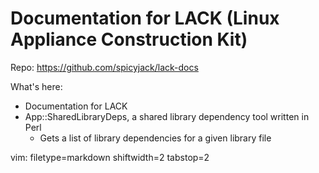 # Documentation for LACK (Linux Appliance Construction Kit) #

Repo: https://github.com/spicyjack/lack-docs

What's here:

- Documentation for LACK
- App::SharedLibraryDeps, a shared library dependency tool written in Perl
  - Gets a list of library dependencies for a given library file

vim: filetype=markdown shiftwidth=2 tabstop=2
